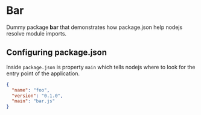# Bar

Dummy package **bar** that demonstrates how package.json help nodejs resolve
module imports.

## Configuring package.json

Inside `package.json` is property `main` which tells nodejs where to look for
the entry point of the application.

```json
{
  "name": "foo",
  "version": "0.1.0",
  "main": "bar.js"
}
```
